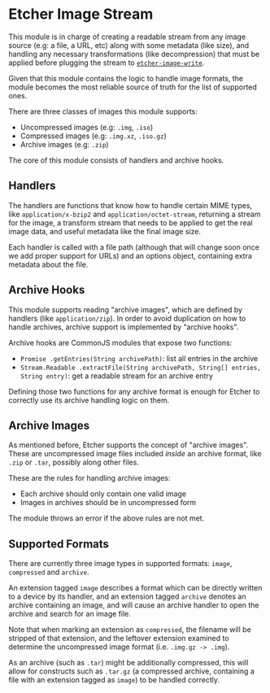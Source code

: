Etcher Image Stream
===================

This module is in charge of creating a readable stream from any image source
(e.g: a file, a URL, etc) along with some metadata (like size), and handling
any necessary transformations (like decompression) that must be applied before
plugging the stream to [`etcher-image-write`][etcher-image-write].

Given that this module contains the logic to handle image formats, the module
becomes the most reliable source of truth for the list of supported ones.

There are three classes of images this module supports:

- Uncompressed images (e.g: `.img`, `.iso`)
- Compressed images (e.g: `.img.xz`, `.iso.gz`)
- Archive images (e.g: `.zip`)

The core of this module consists of handlers and archive hooks.

Handlers
--------

The handlers are functions that know how to handle certain MIME types, like
`application/x-bzip2` and `application/octet-stream`, returning a stream for
the image, a transform stream that needs to be applied to get the real image
data, and useful metadata like the final image size.

Each handler is called with a file path (although that will change soon once we
add proper support for URLs) and an options object, containing extra metadata
about the file.

Archive Hooks
-------------

This module supports reading "archive images", which are defined by handlers
(like `application/zip`). In order to avoid duplication on how to handle
archives, archive support is implemented by "archive hooks".

Archive hooks are CommonJS modules that expose two functions:

- `Promise .getEntries(String archivePath)`: list all entries in the archive
- `Stream.Readable .extractFile(String archivePath, String[] entries, String entry)`: get a readable stream for an archive entry

Defining those two functions for any archive format is enough for Etcher to
correctly use its archive handling logic on them.

Archive Images
--------------

As mentioned before, Etcher supports the concept of "archive images". These are
uncompressed image files included *inside* an archive format, like `.zip` or
`.tar`, possibly along other files.

These are the rules for handling archive images:

- Each archive should only contain one valid image
- Images in archives should be in uncompressed form

The module throws an error if the above rules are not met.

Supported Formats
-----------------

There are currently three image types in supported formats: `image`, `compressed` and `archive`.

An extension tagged `image` describes a format which can be directly written to a device by its handler,
and an extension tagged `archive` denotes an archive containing an image, and will cause an archive handler
to open the archive and search for an image file.

Note that when marking an extension as `compressed`, the filename will be stripped of that extension,
and the leftover extension examined to determine the uncompressed image format (i.e. `.img.gz -> .img`).

As an archive (such as `.tar`) might be additionally compressed, this will allow for constructs such as
`.tar.gz` (a compressed archive, containing a file with an extension tagged as `image`) to be handled correctly.

[etcher-image-write]: https://github.com/balena-io-modules/etcher-image-write
